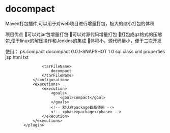 # docompact
Maven打包插件,可以用于对web项目进行增量打包，极大的缩小打包的体积

项目优点
可以对jar包增量打包
可以对源代码增量打包
打包成gz格式的压缩包,便于linux的解压操作和Jenkins的集成
体积小，源代码量小，便于二次开发

使用：
<plugin>
				<groupId>pk.compact</groupId>
				<artifactId>docompact</artifactId>
				<version>0.0.1-SNAPSHOT</version>
				<configuration>
				   <!-- jar包的压缩类型,默认0(包含jar包)-->
					<compactJarType>1</compactJarType>
					<!--是否使用缓存文件 用于增量更新打包  默认0 不使用-->
					<useCached>0</useCached>
					<!--设置需要打包的文件类型 默认类型有 class,xml,properties,jsp,html,txt,jar(默认包含)  -->
					<includesFileTypes>
						<include>sql</include>
						<include>class</include>
						<include>xml</include>
						<include>properties</include>
						<include>jsp</include>
						<include>html</include>
						<include>txt</include>
					</includesFileTypes>
                    <!--设置需要打包的jar文件 -->
					<!-- <Includefiles> -->
						<!-- <include>dubbo-2.5.3.jar</include> -->
					<!-- </Includefiles> -->

					<tarFileName>
						docompact
					</tarFileName>
				</configuration>
				<executions>
					<execution>
						<goals>
							<goal>compact</goal>
						</goals>
						<!-- 默认在package截断使用 -->
						<!-- <phase>package</phase> -->
					</execution>
				</executions>
			</plugin>



















